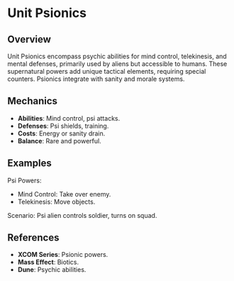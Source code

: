 # Unit Psionics

## Overview
Unit Psionics encompass psychic abilities for mind control, telekinesis, and mental defenses, primarily used by aliens but accessible to humans. These supernatural powers add unique tactical elements, requiring special counters. Psionics integrate with sanity and morale systems.

## Mechanics
- **Abilities**: Mind control, psi attacks.
- **Defenses**: Psi shields, training.
- **Costs**: Energy or sanity drain.
- **Balance**: Rare and powerful.

## Examples

Psi Powers:
- Mind Control: Take over enemy.
- Telekinesis: Move objects.

Scenario: Psi alien controls soldier, turns on squad.

## References
- **XCOM Series**: Psionic powers.
- **Mass Effect**: Biotics.
- **Dune**: Psychic abilities.